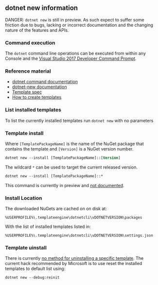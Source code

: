 ## dotnet new information


DANGER: `dotnet new` is still in preview. As such expect to suffer some friction due to bugs, lacking or incorrect documentation and the changing nature of the features and APIs.


### Command execution

The `dotnet` command line operations can be executed from within any Console and the [Visual Studio 2017 Developer Command Prompt](https://msdn.microsoft.com/en-us/library/ms229859.aspx).


### Reference material

 * [dotnet command documentation](https://docs.microsoft.com/en-nz/dotnet/core/tools/dotnet)
 * [dotnet-new documentation](https://docs.microsoft.com/en-nz/dotnet/core/tools/dotnet-new)
 * [Template spec](https://github.com/dotnet/templating/wiki/%22Runnable-Project%22-Templates)
 * [How to create templates](https://blogs.msdn.microsoft.com/dotnet/2017/04/02/how-to-create-your-own-templates-for-dotnet-new/)


### List installed templates

To list the currently installed templates run `dotnet new` with no parameters



### Template install

Where `[TemplatePackageName]` is the name of the NuGet package that contains the template and `[Version]` is a NuGet version number.

```ps
dotnet new --install [TemplatePackageName]::[Version]
```

The wildcard `*` can be used to target the current released version.

```ps
dotnet new --install [TemplatePackageName]::*
```

This command is currently in preview and [not documented](https://github.com/dotnet/docs/issues/2315).


### Install Location

The downloaded NuGets are cached on on disk at:

```no-highlight
%USERPROFILE%\.templateengine\dotnetcli\vDOTNETVERSION\packages
```

With the list of installed templates listed in:

```no-highlight
%USERPROFILE%\.templateengine\dotnetcli\vDOTNETVERSION\settings.json
```


### Template uinstall

There is currently [no method for uninstalling a specific template](https://github.com/dotnet/templating/issues/893). The current hack recommended by Microsoft is to use reset the installed templates to default list using:

```ps
dotnet new --debug:reinit
```